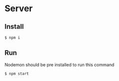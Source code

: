 # Server

## Install

```sh
$ npm i
```

## Run

Nodemon should be pre installed to run this command

```sh
$ npm start
```